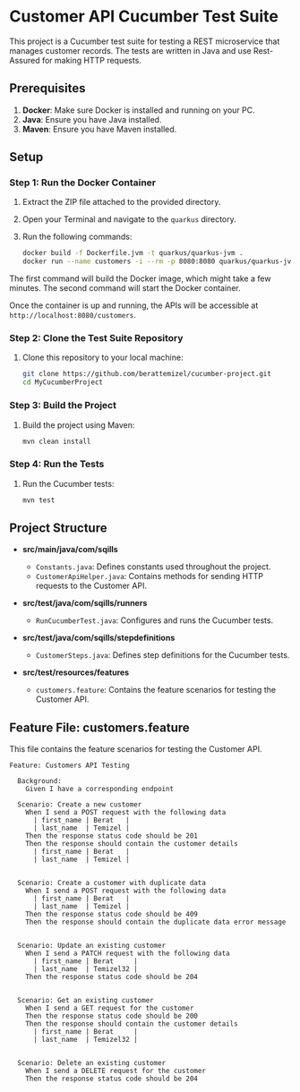 # Customer API Cucumber Test Suite

This project is a Cucumber test suite for testing a REST microservice that manages customer records. 
The tests are written in Java and use Rest-Assured for making HTTP requests. 

## Prerequisites

1. **Docker**: Make sure Docker is installed and running on your PC.
2. **Java**: Ensure you have Java installed.
3. **Maven**: Ensure you have Maven installed.

## Setup

### Step 1: Run the Docker Container

1. Extract the ZIP file attached to the provided directory.
2. Open your Terminal and navigate to the `quarkus` directory.
3. Run the following commands:

    ```bash
    docker build -f Dockerfile.jvm -t quarkus/quarkus-jvm .
    docker run --name customers -i --rm -p 8080:8080 quarkus/quarkus-jvm
    ```

The first command will build the Docker image, which might take a few minutes. The second command will start the Docker container.

Once the container is up and running, the APIs will be accessible at `http://localhost:8080/customers`.

### Step 2: Clone the Test Suite Repository

1. Clone this repository to your local machine:

    ```bash
    git clone https://github.com/berattemizel/cucumber-project.git
    cd MyCucumberProject
    ```

### Step 3: Build the Project

1. Build the project using Maven:

    ```bash
    mvn clean install
    ```

### Step 4: Run the Tests

1. Run the Cucumber tests:

    ```bash
    mvn test
    ```

## Project Structure

- **src/main/java/com/sqills**
  - `Constants.java`: Defines constants used throughout the project.
  - `CustomerApiHelper.java`: Contains methods for sending HTTP requests to the Customer API.

- **src/test/java/com/sqills/runners**
  - `RunCucumberTest.java`: Configures and runs the Cucumber tests.

- **src/test/java/com/sqills/stepdefinitions**
  - `CustomerSteps.java`: Defines step definitions for the Cucumber tests.

- **src/test/resources/features**
  - `customers.feature`: Contains the feature scenarios for testing the Customer API.

## Feature File: customers.feature

This file contains the feature scenarios for testing the Customer API.

```gherkin
Feature: Customers API Testing

  Background:
    Given I have a corresponding endpoint

  Scenario: Create a new customer
    When I send a POST request with the following data
      | first_name | Berat   |
      | last_name  | Temizel |
    Then the response status code should be 201
    Then the response should contain the customer details
      | first_name | Berat   |
      | last_name  | Temizel |


  Scenario: Create a customer with duplicate data
    When I send a POST request with the following data
      | first_name | Berat   |
      | last_name  | Temizel |
    Then the response status code should be 409
    Then the response should contain the duplicate data error message


  Scenario: Update an existing customer
    When I send a PATCH request with the following data
      | first_name | Berat     |
      | last_name  | Temizel32 |
    Then the response status code should be 204


  Scenario: Get an existing customer
    When I send a GET request for the customer
    Then the response status code should be 200
    Then the response should contain the customer details
      | first_name | Berat     |
      | last_name  | Temizel32 |


  Scenario: Delete an existing customer
    When I send a DELETE request for the customer
    Then the response status code should be 204


